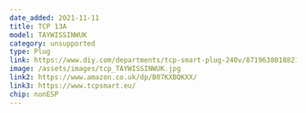 ```yaml
---
date_added: 2021-11-11
title: TCP 13A
model: TAYWISSINWUK
category: unsupported
type: Plug
link: https://www.diy.com/departments/tcp-smart-plug-240v/8719638018821_BQ.prd
image: /assets/images/tcp_TAYWISSINWUK.jpg
link2: https://www.amazon.co.uk/dp/B07KXBQKXX/
link3: https://www.tcpsmart.eu/
chip: nonESP
---
```

